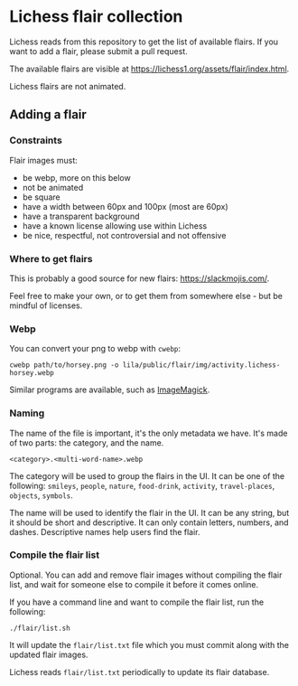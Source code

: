 # Lichess flair collection

Lichess reads from this repository to get the list of available flairs.
If you want to add a flair, please submit a pull request.

The available flairs are visible at https://lichess1.org/assets/flair/index.html.

Lichess flairs are not animated.

## Adding a flair

### Constraints

Flair images must:

- be webp, more on this below
- not be animated
- be square
- have a width between 60px and 100px (most are 60px)
- have a transparent background
- have a known license allowing use within Lichess
- be nice, respectful, not controversial and not offensive

### Where to get flairs

This is probably a good source for new flairs: https://slackmojis.com/.

Feel free to make your own, or to get them from somewhere else - but be mindful of licenses.

### Webp

You can convert your png to webp with `cwebp`:

```shell
cwebp path/to/horsey.png -o lila/public/flair/img/activity.lichess-horsey.webp
```

Similar programs are available, such as [ImageMagick](https://imagemagick.org/index.php).

### Naming

The name of the file is important, it's the only metadata we have. It's made of two parts: the category, and the name.

`<category>.<multi-word-name>.webp`

The category will be used to group the flairs in the UI. It can be one of the following:
`smileys`, `people`, `nature`, `food-drink`, `activity`, `travel-places`, `objects`, `symbols`.

The name will be used to identify the flair in the UI. It can be any string, but it should be short and descriptive.
It can only contain letters, numbers, and dashes. Descriptive names help users find the flair.

### Compile the flair list

Optional. You can add and remove flair images without compiling the flair list,
and wait for someone else to compile it before it comes online.

If you have a command line and want to compile the flair list, run the following:

```shell
./flair/list.sh
```

It will update the `flair/list.txt` file which you must commit along with the updated flair images.

Lichess reads `flair/list.txt` periodically to update its flair database.
